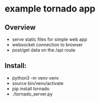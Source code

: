 # example tornado app 

## Overview
- serve static files for simple web app
- websocket connection to browser  
- post/get data on the /api route

## Install: 
- python3 -m venv venv 
- source bin/venv/activate
- pip install tornado
- ./tornado_server.py 

